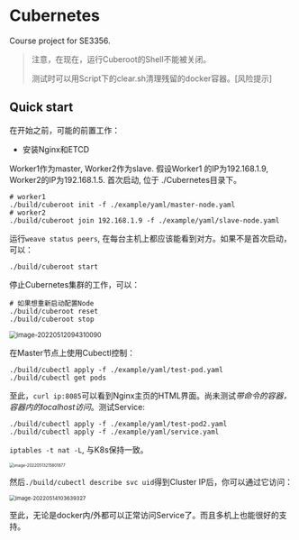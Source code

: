 # Cubernetes
Course project for SE3356.

> 注意，在现在，运行Cuberoot的Shell不能被关闭。
>
> 测试时可以用Script下的clear.sh清理残留的docker容器。[风险提示]

## Quick start

在开始之前，可能的前置工作：
- 安装Nginx和ETCD

Worker1作为master, Worker2作为slave. 假设Worker1 的IP为192.168.1.9, Worker2的IP为192.168.1.5. 首次启动, 位于 ./Cubernetes目录下。

```shell
# worker1
./build/cuberoot init -f ./example/yaml/master-node.yaml
# worker2
./build/cuberoot join 192.168.1.9 -f ./example/yaml/slave-node.yaml
```

运行`weave status peers`, 在每台主机上都应该能看到对方。如果不是首次启动，可以：

````shell
./build/cuberoot start
````

停止Cubernetes集群的工作，可以：

```shell
# 如果想重新启动配置Node
./build/cuberoot reset
./build/cuberoot stop
```

<img src="https://s2.loli.net/2022/05/12/Uy61jQ9cpbK2ZR4.png" alt="image-20220512094310090" style="zoom: 80%;" />

在Master节点上使用Cubectl控制：
```shell
./build/cubectl apply -f ./example/yaml/test-pod.yaml 
./build/cubectl get pods
```

至此，`curl ip:8085`可以看到Nginx主页的HTML界面。尚未测试*带命令的容器，容器内的localhost访问*。测试Service:

```shell
./build/cubectl apply -f ./example/yaml/test-pod2.yaml 
./build/cubectl apply -f ./example/yaml/service.yaml 
```

`iptables -t nat -L`, 与K8s保持一致。

<img src="https://s2.loli.net/2022/05/13/XCQvMTdOr5eyZPV.png" alt="image-20220513215801877" style="zoom: 50%;" />

然后`./build/cubectl describe svc uid`得到Cluster IP后，你可以通过它访问：

<img src="C:/Users/11796/AppData/Roaming/Typora/typora-user-images/image-20220514103639327.png" alt="image-20220514103639327" style="zoom:67%;" />

至此，无论是docker内/外都可以正常访问Service了。而且多机上也能很好的支持。



